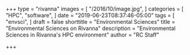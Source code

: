 +++
type = "rivanna"
images = [
  "/2016/10/image.jpg",
]
categories = [
  "HPC",
  "software",
]
date = "2019-06-23T08:37:46-05:00"
tags = [
  "envsci",
]
draft = false
shorttitle = "Environmental Sciences"
title = "Environmental Sciences on Rivanna"
description = "Environmental Sciences in Rivanna's HPC environment"
author = "RC Staff"

+++

